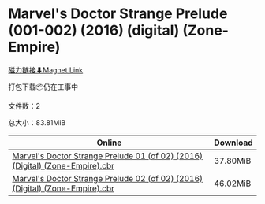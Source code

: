 # Marvel's Doctor Strange Prelude (001-002) (2016) (digital) (Zone-Empire)

[磁力链接⬇Magnet Link](magnet:?xt=urn:btih:67d89697c5a7c039d1196c1f0ad5040dbea81342&dn=Marvel%27s%20Doctor%20Strange%20Prelude%20%28001-002%29%20%282016%29%20%28digital%29%20%28Zone-Empire%29)

打包下载📦仍在工事中

文件数：2

总大小：83.81MiB

Online | Download
--- | ---
[Marvel's Doctor Strange Prelude 01 (of 02) (2016) (Digital) (Zone-Empire).cbr](https://github.com/alicewish/markdown/blob/master/comic/Marvels-Doctor-Strange-Prelude-01-of-02-2016-Digital-Zone-Empire-cbr.md) | 37.80MiB
[Marvel's Doctor Strange Prelude 02 (of 02) (2016) (Digital) (Zone-Empire).cbr](https://github.com/alicewish/markdown/blob/master/comic/Marvels-Doctor-Strange-Prelude-02-of-02-2016-Digital-Zone-Empire-cbr.md) | 46.02MiB